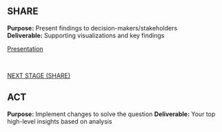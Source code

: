 ## SHARE
**Purpose:** Present findings to decision-makers/stakeholders \
**Deliverable:** Supporting visualizations and key findings



[Presentation](https://github.com/araabe2/Google-Data-Analytics-Certificate-Case-Study-Bellabeat/blob/main/Documents/Exercise-Related%20Smart-Device%20Market%20Trends%20(BellaBeat%20Case%20Study).pptx)


<br/>

[NEXT STAGE (SHARE)](https://github.com/araabe2/Google-Data-Analytics-Certificate-Case-Study-Bellabeat/blob/main/Phase%205%3A%20Share.md)


## ACT
**Purpose:** Implement changes to solve the question
**Deliverable:** Your top high-level insights based on analysis
